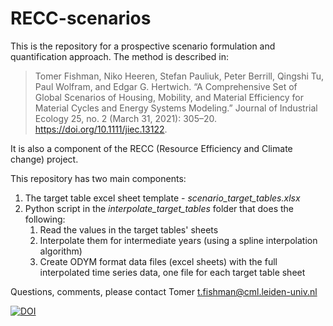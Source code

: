 # RECC-scenarios
This is the repository for a prospective scenario formulation and quantification approach. The method is described in:

> Tomer Fishman, Niko Heeren, Stefan Pauliuk, Peter Berrill, Qingshi Tu, Paul Wolfram, and Edgar G. Hertwich. “A Comprehensive Set of Global Scenarios of Housing, Mobility, and Material Efficiency for Material Cycles and Energy Systems Modeling.” Journal of Industrial Ecology 25, no. 2 (March 31, 2021): 305–20. https://doi.org/10.1111/jiec.13122.

It is also a component of the RECC (Resource Efficiency and Climate change) project.

This repository has two main components:

1. The target table excel sheet template - *scenario_target_tables.xlsx*
2. Python script in the *interpolate_target_tables* folder that does the following:
	1. Read the values in the target tables' sheets
	2. Interpolate them for intermediate years (using a spline interpolation algorithm)
	3. Create ODYM format data files (excel sheets) with the full interpolated time series data, one file for each target table sheet

Questions, comments, please contact Tomer t.fishman@cml.leiden-univ.nl


[![DOI](https://zenodo.org/badge/237208012.svg)](https://zenodo.org/badge/latestdoi/237208012)
